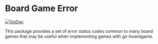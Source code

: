 # Board Game Error

[![GoDoc](https://godoc.org/github.com/quibbble/go-boardgame/pkg/bgerr?status.svg)](https://godoc.org/github.com/quibbble/go-boardgame/pkg/bgerr)

This package provides a set of error status codes common to many board games that may be useful when implementing games with go-boardgame.